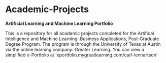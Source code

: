 # Academic-Projects
**Artificial Learning and Machine Learning Portfolio**

This is a repository for all academic projects completed for the 
Artifical Intelligence and Machine Learning: Business Applications, Post-Graduate Degree Program.
The program is through the University of Texas at Austin via the online learning company: Greater Learning.
You can view a simplified e-Portfolio at 'eportfolio.mygreatlearning.com/carl-lennartson'
